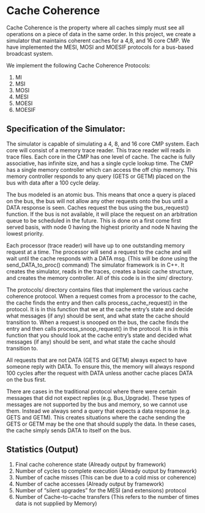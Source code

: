 # Cache Coherence

Cache Coherence is the property where all caches simply must see all operations on a piece of data in the same order. In this project, we create a simulator that maintains coherent caches for a 4,8, and 16 core CMP. We have implemented the MESI, MOSI and MOESIF protocols for a bus-based broadcast system.

We implement the following Cache Coherence Protocols:

1. MI
2. MSI
3. MOSI
4. MESI
5. MOESI
6. MOESIF

## Specification of the Simulator:

The simulator is capable of simulating a 4, 8, and 16 core CMP system. Each core will consist of a memory trace reader. This trace reader will reads in trace files. Each core in the CMP has one level of cache. The cache is fully associative, has infinite size, and has a single cycle lookup time. The CMP has a single memory controller which can access the off chip memory. This memory controller responds to any query (GETS or GETM) placed on the bus with data after a 100 cycle delay. 

The bus modeled is an atomic bus. This means that once a query is placed on the bus, the bus will not allow any other requests onto the bus until a DATA response is seen. Caches request the bus using the bus_request() function. If the bus is not available, it will place the request on an arbitration queue to be scheduled in the future. This is done on a first come first served basis, with node 0 having the highest priority and node N having the lowest priority.

Each processor (trace reader) will have up to one outstanding memory request at a time. The processor will send a request to the cache and will wait until the cache responds with a DATA msg. (This will be done using the send_DATA_to_proc() command)
The simulator framework is in C++. It creates the simulator, reads in the traces, creates a basic cache structure, and creates the memory controller. All of this code is in the sim/ directory. 

The protocols/ directory contains files that implement the various cache coherence protocol. When a request comes from a processor to the cache, the cache finds the entry and then calls process_cache_request() in the protocol. It is in this function that we at the cache entry’s state and decide what messages (if any) should be sent, and what state the cache should transition to. When a request is snooped on the bus, the cache finds the entry and then calls process_snoop_request() in the protocol. It is in this function that you should look at the cache entry’s state and decided what messages (if any) should be sent, and what state the cache should transition to.

All requests that are not DATA (GETS and GETM) always expect to have someone reply with DATA. To ensure this, the memory will always respond 100 cycles after the request with DATA unless another cache places DATA on the bus first.

There are cases in the traditional protocol where there were certain messages that did not expect replies (e.g. Bus_Upgrade). These types of messages are not supported by the bus and memory, so we cannot use them. Instead we always send a query that expects a data response (e.g. GETS and GETM). This creates situations where the cache sending the GETS or GETM may be the one that should supply the data. In these cases, the cache simply sends DATA to itself on the bus.

## Statistics (Output)

1. Final cache coherence state (Already output by framework)
2. Number of cycles to complete execution (Already output by framework)
3. Number of cache misses (This can be due to a cold miss or coherence)
4. Number of cache accesses (Already output by framework)
5. Number of “silent upgrades” for the MESI (and extensions) protocol
6. Number of Cache-to-cache transfers (This refers to the number of times data is not supplied by Memory)
